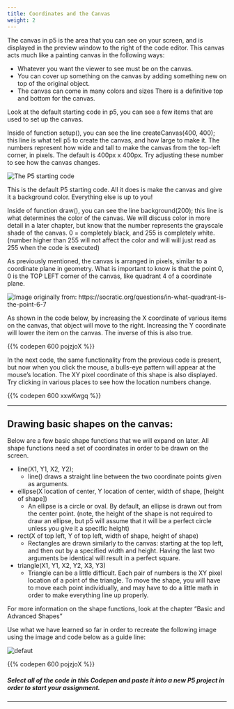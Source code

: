 ```yaml
---
title: Coordinates and the Canvas
weight: 2
---
```


The canvas in p5 is the area that you can see on your screen, and is displayed in the preview window to the right of the code editor. This canvas acts much like a painting canvas in the following ways:

* Whatever you want the viewer to see must be on the canvas.
* You can cover up something on the canvas by adding something new   on top of the original object.
* The canvas can come in many colors and sizes
There is a definitive top and bottom for the canvas.

Look at the default starting code in p5, you can see a few items that are used to set up the canvas. 


Inside of function setup(), you can see the line createCanvas(400, 400); this line is what tell p5 to create the canvas, and how large to make it. The numbers represent how wide and tall to make the canvas from the top-left corner, in pixels. The default is 400px x 400px. Try adjusting these number to see how the canvas changes.

![The P5 starting code](/images/graphics/p5default.png)

This is the default P5 starting code. All it does is make the canvas and give it a background color. Everything else is up to you!

Inside of function draw(), you can see the line background(200); this line is what determines the color of the canvas. We will discuss color in more detail in a later chapter, but know that the number represents the grayscale shade of the canvas. 0 = completely black, and 255 is completely white. (number higher than 255 will not affect the color and will will just read as 255 when the code is executed)

As previously mentioned, the canvas is arranged in pixels, similar to a coordinate plane in geometry. What is important to know is that the point 0, 0 is the TOP LEFT corner of the canvas, like quadrant 4 of a coordinate plane. 

![Image originally from: https://socratic.org/questions/in-what-quadrant-is-the-point-6-7 ](/images/graphics/coordinateplane.jpg)


As shown in the code below, by increasing the X coordinate of various items on the canvas, that object will move to the right. Increasing the Y coordinate will lower the item on the canvas. The inverse of this is also true. 

{{% codepen 600 pojzjoX %}}


In the next code, the same functionality from the previous code is present, but now when you click the mouse, a bulls-eye pattern will appear at the mouse’s location. The XY pixel coordinate of this shape is also displayed. Try clicking in various places to see how the location numbers change. 

{{% codepen 600 xxwKwgq %}}

---

## Drawing basic shapes on the canvas:

Below are a few basic shape functions that we will expand on later. All shape functions need a set of coordinates in order to be drawn on the screen. 

* line(X1, Y1, X2, Y2);
    * line() draws a straight line between the two coordinate points given as arguments. 
* ellipse(X location of center, Y location of center, width of shape, [height of shape])
    * An ellipse is a circle or oval. By default, an ellipse is drawn out from the center point. (note, the height of the shape is not required to draw an ellipse, but p5 will assume that it will be a perfect circle unless you give it a specific height)
* rect(X of top left, Y of top left, width of shape, height of shape)
    * Rectangles are drawn similarly to the canvas: starting at the top left, and then out by a specified width and height. Having the last two arguments be identical will result in a perfect square.
* triangle(X1, Y1, X2, Y2, X3, Y3)
    * Triangle can be a little difficult. Each pair of numbers is the XY pixel location of a point of the triangle. To move the shape, you will have to move each point individually, and may have to do a little math in order to make everything line up properly.

For more information on the shape functions, look at the chapter “Basic and Advanced Shapes”

Use what we have learned so far in order to recreate the following image using the image and code below as a guide line: 

![defaut](/images/graphics/gridimages.png)

{{% codepen 600 pojzjoX %}}

##### Select all of the code in this Codepen and paste it into a new P5 project in order to start your assignment. #####

---
